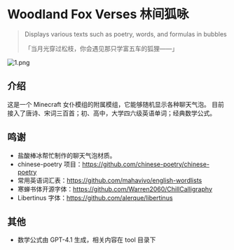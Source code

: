 # Woodland Fox Verses 林间狐咏
> Displays various texts such as poetry, words, and formulas in bubbles
> 
> 「当月光穿过松枝，你会遇见那只学富五车的狐狸——」

![1.png](https://s2.loli.net/2025/06/30/dwGczO9D4WNXvup.png)

## 介绍
这是一个 Minecraft 女仆模组的附属模组，它能够随机显示各种聊天气泡。
目前接入了唐诗、宋词三百首；初、高中，大学四六级英语单词；经典数学公式。

## 鸣谢
- 盐酸棒冰帮忙制作的聊天气泡材质。
- chinese-poetry 项目：<https://github.com/chinese-poetry/chinese-poetry>
- 常用英语词汇表：<https://github.com/mahavivo/english-wordlists>
- 寒蝉书体开源字体：<https://github.com/Warren2060/ChillCalligraphy>
- Libertinus 字体：<https://github.com/alerque/libertinus>

## 其他
- 数学公式由 GPT-4.1 生成，相关内容在 tool 目录下